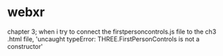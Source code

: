 # webxr

chapter 3;
when i try to connect the firstpersoncontrols.js file to the ch3 .html file, 'uncaught typeError: THREE.FirstPersonControls is not a constructor'
